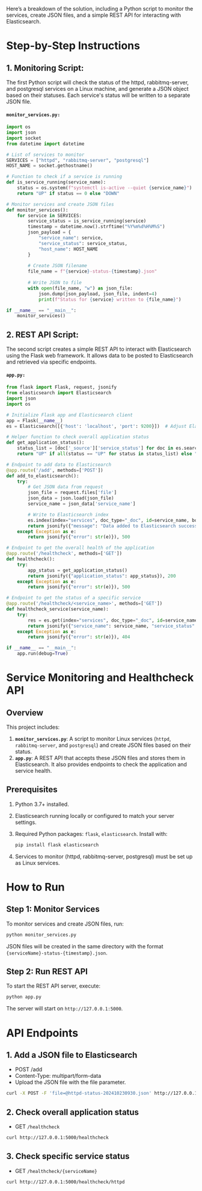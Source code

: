 Here’s a breakdown of the solution, including a Python script to monitor the services, create JSON files, and a simple REST API for interacting with Elasticsearch.

# Step-by-Step Instructions

## 1. Monitoring Script:

The first Python script will check the status of the httpd, rabbitmq-server, and postgresql services on a Linux machine, and generate a JSON object based on their statuses. Each service's status will be written to a separate JSON file.

#### `monitor_services.py:`
```python
import os
import json
import socket
from datetime import datetime

# List of services to monitor
SERVICES = ["httpd", "rabbitmq-server", "postgresql"]
HOST_NAME = socket.gethostname()

# Function to check if a service is running
def is_service_running(service_name):
    status = os.system(f"systemctl is-active --quiet {service_name}")
    return "UP" if status == 0 else "DOWN"

# Monitor services and create JSON files
def monitor_services():
    for service in SERVICES:
        service_status = is_service_running(service)
        timestamp = datetime.now().strftime("%Y%m%d%H%M%S")
        json_payload = {
            "service_name": service,
            "service_status": service_status,
            "host_name": HOST_NAME
        }
        
        # Create JSON filename
        file_name = f"{service}-status-{timestamp}.json"
        
        # Write JSON to file
        with open(file_name, "w") as json_file:
            json.dump(json_payload, json_file, indent=4)
            print(f"Status for {service} written to {file_name}")

if __name__ == "__main__":
    monitor_services()

```

## 2. REST API Script:

The second script creates a simple REST API to interact with Elasticsearch using the Flask web framework. It allows data to be posted to Elasticsearch and retrieved via specific endpoints.

#### `app.py:`
```python
from flask import Flask, request, jsonify
from elasticsearch import Elasticsearch
import json
import os

# Initialize Flask app and Elasticsearch client
app = Flask(__name__)
es = Elasticsearch([{'host': 'localhost', 'port': 9200}])  # Adjust Elasticsearch configuration as needed

# Helper function to check overall application status
def get_application_status():
    status_list = [doc['_source']['service_status'] for doc in es.search(index="services", body={"query": {"match_all": {}}})['hits']['hits']]
    return "UP" if all(status == "UP" for status in status_list) else "DOWN"

# Endpoint to add data to Elasticsearch
@app.route('/add', methods=['POST'])
def add_to_elasticsearch():
    try:
        # Get JSON data from request
        json_file = request.files['file']
        json_data = json.load(json_file)
        service_name = json_data['service_name']

        # Write to Elasticsearch index
        es.index(index="services", doc_type="_doc", id=service_name, body=json_data)
        return jsonify({"message": "Data added to Elasticsearch successfully"}), 200
    except Exception as e:
        return jsonify({"error": str(e)}), 500

# Endpoint to get the overall health of the application
@app.route('/healthcheck', methods=['GET'])
def healthcheck():
    try:
        app_status = get_application_status()
        return jsonify({"application_status": app_status}), 200
    except Exception as e:
        return jsonify({"error": str(e)}), 500

# Endpoint to get the status of a specific service
@app.route('/healthcheck/<service_name>', methods=['GET'])
def healthcheck_service(service_name):
    try:
        res = es.get(index="services", doc_type="_doc", id=service_name)
        return jsonify({"service_name": service_name, "service_status": res['_source']['service_status']}), 200
    except Exception as e:
        return jsonify({"error": str(e)}), 404

if __name__ == "__main__":
    app.run(debug=True)

```

# Service Monitoring and Healthcheck API

## Overview

This project includes:
1. **`monitor_services.py`**: A script to monitor Linux services (`httpd`, `rabbitmq-server`, and `postgresql`) and create JSON files based on their status.
2. **`app.py`**: A REST API that accepts these JSON files and stores them in Elasticsearch. It also provides endpoints to check the application and service health.

## Prerequisites

1. Python 3.7+ installed.
2. Elasticsearch running locally or configured to match your server settings.
3. Required Python packages: `flask`, `elasticsearch`.
   Install with:
   
   ```bash
   pip install flask elasticsearch
4. Services to monitor (httpd, rabbitmq-server, postgresql) must be set up as Linux services.

# How to Run
## Step 1: Monitor Services

To monitor services and create JSON files, run:
```bash
python monitor_services.py
```
JSON files will be created in the same directory with the format `{serviceName}-status-{timestamp}.json`.

## Step 2: Run REST API
To start the REST API server, execute:

```bash
python app.py

```
The server will start on `http://127.0.0.1:5000`.

# API Endpoints
## 1. Add a JSON file to Elasticsearch

- POST /add
- Content-Type: multipart/form-data
- Upload the JSON file with the file parameter.
  
```bash
curl -X POST -F 'file=@httpd-status-202410230930.json' http://127.0.0.1:5000/add
```

## 2. Check overall application status

-  GET  `/healthcheck`
```bash
curl http://127.0.0.1:5000/healthcheck
```
## 3. Check specific service status

- GET `/healthcheck/{serviceName}`
```bash
curl http://127.0.0.1:5000/healthcheck/httpd
```



  